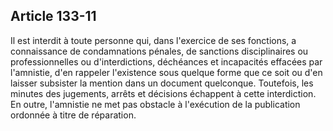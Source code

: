 Article 133-11
----
Il est interdit à toute personne qui, dans l'exercice de ses fonctions, a
connaissance de condamnations pénales, de sanctions disciplinaires ou
professionnelles ou d'interdictions, déchéances et incapacités effacées par
l'amnistie, d'en rappeler l'existence sous quelque forme que ce soit ou d'en
laisser subsister la mention dans un document quelconque. Toutefois, les minutes
des jugements, arrêts et décisions échappent à cette interdiction. En outre,
l'amnistie ne met pas obstacle à l'exécution de la publication ordonnée à titre
de réparation.
